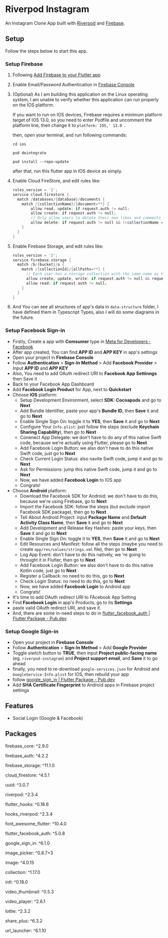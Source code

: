 # Riverpod Instagram

An Instagram Clone App built with [Riverpod](https://github.com/rrousselGit/riverpod) and [Firebase](https://firebase.google.com/).

## Setup

Follow the steps below to start this app.

### Setup Firebase

1. Following [Add Firebase to your Flutter app](https://firebase.google.com/docs/flutter/setup)

2. Enable Email/Password Authentication in [Firebase Console](https://console.firebase.google.com/)

3. (Optional) As I am building this application on the Linux operating system, I am unable to verify whether this application can run properly on the IOS platform. 

   If you want to run on IOS devices, Firebase requires a minimum platform target of IOS 13.0, so you need to enter Podfile and uncomment the platform line, then change it to `platform: IOS,' 13.0 `. 

   then, open your terminal, and run following commands:

   ```shell
   cd ios
   
   pod deintegrate
   
   pod install --repo-update
   ```

   after that, run this flutter app in IOS device as simply.

4. Enable Cloud FireStore, and edit rules like:

   ```objective-c
   rules_version = '2';
   service cloud.firestore {
     match /databases/{database}/documents {
       match /{collectionName}/{document=**} {
           allow read, update: if request.auth != null;
           allow create: if request.auth != null;
           // Only allow users to delete their own likes and comments
           allow delete: if request.auth != null && ((collectionName == "likes" || collectionName == "comments") || request.auth.uid == resource.data.uid);
       }
     }
   }
   ```

5. Enable Firebase Storage, and edit rules like:

   ```objective-c
   rules_version = '2';
   service firebase.storage {
     match /b/{bucket}/o {
       match /{collectionId}/{allPaths=**} {
         // Each user has a storage collection with the same name as their uid
         allow create, update, write: if request.auth != null && request.auth.uid == collectionId;
         allow read: if request.auth != null;
       }
     }
   }

6. And You can see all structures of app's data in `data-structure` folder, I have defined them in Typescript Types, also I will do some diagrams in the future.

### Setup Facebook Sign-in

- Firstly, Create a app with **Comsumer** type in [Meta for Developers - Facebook](https://developers.facebook.com/)
- After app created, You can find **APP ID** and **APP KEY** in app's settings
- Open your project in **Firebase Console**
- Follow **Authentication** > **Sign-In Method** > Add **Facebook Provider** > Input  **APP ID** and **APP KEY**
- Also, You need to add OAuth redirect URI to **Facebook App Settinngs** then Save it
- Back to your Facebook App Dashboard
- Add **Facebook Login Product** for App, next to **Quickstart**
- Choose **IOS** platform:
  - Setup Development Environment, select **SDK: Cocoapods** and go to **Next**
  - Add Bundle Identifier, paste your app's **Bundle ID**, then **Save** it and go to **Next**
  - Enable Single Sign On: toggle it to **YES**, then **Save** it and go to **Next**
  - Configure Your `Info.plist`: just follow the steps (exclude **Keychain Sharing Capability**), then go to **Next**
  - Conenect App Delegate: we don't have to do any of this native Swift code, because we're actually using Flutter, please go to **Next**
  - Add Facebook Login Button: we also don't  have to do this native Swift code, just go to **Next**
  - Check Current Login Status: also navite Swift code, jump it and go to **Next**
  - Ask for Permissions: jump this native Swift code, jump it and go to **Next**
  - Now, we have added **Facebook Login** to IOS app
  - Congrats!
- Choose **Android** platform:
  - Download the Facebook SDK for Android: we don't have to do this, because we're using Firebase, go to **Next**
  - Import the Facebook SDK: follow the steps (but exclude import Facebook SDK package), then go to **Next**
  - Tell About Android Project: input **Package Name** and **Default Activity Class Name**, then **Save** it and go to **Next**
  - Add Development and Release Key Hashes: paste your keys, then **Save** it and go to **Next**
  - Enable Single Sign On: toggle it to **YES**, then **Save** it and go to **Next**
  - Edit Resources and Manifest: follow all the steps (maybe you need to create `app/res/values/strings.xml` file), then go to **Next**
  - Log App Event: don't have to do this natively, we 're going to throught it in Flutter, then go to **Next**
  - Add Facebook Login Button: we also don't  have to do this native Kotlin code, just go to **Next**
  - Register a Callback: no need to do this, go to **Next**
  - Check Login Status: no need to do this, go to **Next**
  - Now, we have added **Facebook Login** to Android app
  - Congrats!
- It's time to add OAuth redirect URI to FAcebook App Setting
- Find **Facebook Login** in app's Products, go to its **Settings**
- paste valid OAuth redirect URI, and save it.
- And, there are some in-need steps to do in [flutter_facebook_auth | Flutter Package - Pub.dev](https://pub.dev/packages/flutter_facebook_auth)

### Setup Google Sign-in

- Open your project in **Firebase Console**
- Follow **Authentication** > **Sign-In Method** > Add **Google Provider** 
- Toggle siwtch button to **TRUE**, then input **Project public-facing name** (eg. `riverpod-instagram`) and **Project support email**, and **Save** it to go ahead
- finally, you need to re-download `google-services.json` for Android and `GoogleService-Info.plist` for IOS, then rebuild your app
- follow [google_sign_in | Flutter Package - Pub.dev](https://pub.dev/packages/google_sign_in)
- Add **SHA Certificate Fingerprint** to Android apps in Firebase project settings

## Features

- Social Login (Google & Facebook)

## Packages

  firebase_core: ^2.9.0

  firebase_auth: ^4.2.2

  firebase_storage: ^11.1.0

  cloud_firestore: ^4.5.1

  uuid: ^3.0.7

  riverpod: ^2.3.4

  flutter_hooks: ^0.18.6

  hooks_riverpod: ^2.3.4

  font_awesome_flutter: ^10.4.0

  flutter_facebook_auth: ^5.0.8

  google_sign_in: ^6.1.0

  image_picker: ^0.8.7+3

  image: ^4.0.15

  collection: ^1.17.0

  intl: ^0.18.0

  video_thumbnail: ^0.5.3

  video_player: ^2.6.1

  lottie: ^2.3.2

  share_plus: ^6.3.2

  url_launcher: ^6.1.10

